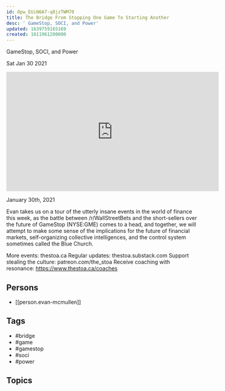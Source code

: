 ```yaml
---
id: Opw_EUiN6A7-q8jzTWM70
title: The Bridge From Stopping One Game To Starting Another
desc: ' GameStop, SOCI, and Power'
updated: 1639759165169
created: 1611961200000
---
```



 GameStop, SOCI, and Power

Sat Jan 30 2021

<iframe width="560" height="315" src="https://www.youtube.com/embed/sfzqgURGAZU" title="The Bridge From Stopping One Game To Starting Another: GameStop, SOCI, and Power w/ Evan McMullen" frameborder="0" allow="accelerometer; autoplay; clipboard-write; encrypted-media; gyroscope; picture-in-picture" allowfullscreen ></iframe>

January 30th, 2021

Evan takes us on a tour of the utterly insane events in the world of finance this week, as the battle between /r/WallStreetBets and the short-sellers over the future of GameStop (NYSE:GME) comes to a head, and together, we will attempt to make some sense of the implications for the future of financial markets, self-organizing collective intelligences, and the control system sometimes called the Blue Church.

More events: thestoa.ca
Regular updates: thestoa.substack.com
Support stealing the culture: patreon.com/the_stoa
Receive coaching with resonance: https://www.thestoa.ca/coaches

## Persons

- [[person.evan-mcmullen]]

## Tags

- #bridge
- #game
- #gamestop
- #soci
- #power

## Topics



